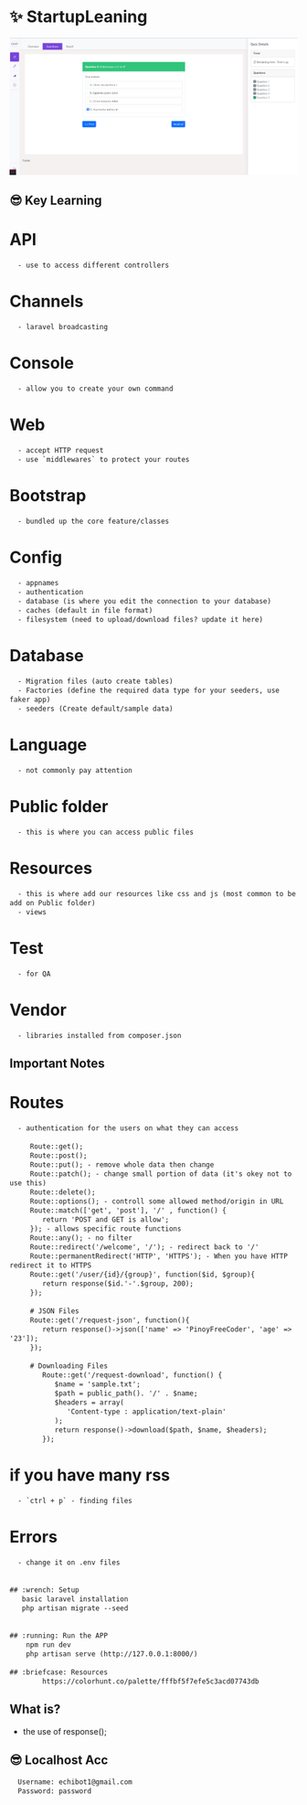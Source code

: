 # ✨ StartupLeaning
 
   ![StartupLeaningImage](https://github.com/Carlozzzzz/Laravel9_Learning/blob/main/__practice_project/QuizApp/demo_img/student_quiz_question.png)
   
## 😎 Key Learning

   # API
      - use to access different controllers
   # Channels
      - laravel broadcasting

   # Console
      - allow you to create your own command
   
   # Web
      - accept HTTP request
      - use `middlewares` to protect your routes

   # Bootstrap
      - bundled up the core feature/classes

   # Config
      - appnames
      - authentication
      - database (is where you edit the connection to your database)
      - caches (default in file format)
      - filesystem (need to upload/download files? update it here)

   # Database
      - Migration files (auto create tables)
      - Factories (define the required data type for your seeders, use faker app)
      - seeders (Create default/sample data)


   # Language
      - not commonly pay attention

   # Public folder
      - this is where you can access public files

   # Resources 
      - this is where add our resources like css and js (most common to be add on Public folder)
      - views

   # Test
      - for QA

   # Vendor
      - libraries installed from composer.json

## Important Notes
   
   # Routes
      - authentication for the users on what they can access

         Route::get();
         Route::post();
         Route::put(); - remove whole data then change
         Route::patch(); - change small portion of data (it's okey not to use this)
         Route::delete();
         Route::options(); - controll some allowed method/origin in URL
         Route::match(['get', 'post'], '/' , function() {
            return 'POST and GET is allow';
         }); - allows specific route functions
         Route::any(); - no filter
         Route::redirect('/welcome', '/'); - redirect back to '/'
         Route::permanentRedirect('HTTP', 'HTTPS'); - When you have HTTP redirect it to HTTPS
         Route::get('/user/{id}/{group}', function($id, $group){
            return response($id.'-'.$group, 200);
         });

         # JSON Files
         Route::get('/request-json', function(){
            return response()->json(['name' => 'PinoyFreeCoder', 'age' => '23']);
         });

         # Downloading Files
            Route::get('/request-download', function() {
               $name = 'sample.txt';
               $path = public_path(). '/' . $name;
               $headers = array(
                  'Content-type : application/text-plain'
               );
               return response()->download($path, $name, $headers);
            });


   # if you have many rss
      - `ctrl + p` - finding files

   # Errors
      - change it on .env files


    ## :wrench: Setup
       basic laravel installation
       php artisan migrate --seed
        
            
    ## :running: Run the APP
        npm run dev
        php artisan serve (http://127.0.0.1:8000/)
   
    ## :briefcase: Resources
            https://colorhunt.co/palette/fffbf5f7efe5c3acd07743db
    
## What is?
   - the use of response();
## 😎 Localhost Acc

      Username: echibot1@gmail.com
      Password: password
   
